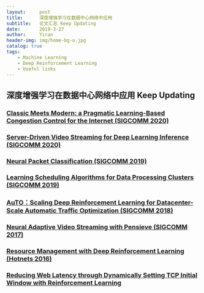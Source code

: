 ```yaml
---
layout:     post
title:      深度增强学习在数据中心网络中应用 
subtitle:   论文汇总 Keep Updating
date:       2019-3-27
author:     Yiran
header-img: img/home-bg-o.jpg
catalog: true
tags:
    - Machine Learning
    - Deep Reinforcement Learning
    - Useful links
---
```


## 深度增强学习在数据中心网络中应用 Keep Updating

### [Classic Meets Modern: a Pragmatic Learning-Based Congestion Control for the Internet (SIGCOMM 2020)](https://dl.acm.org/doi/10.1145/3387514.3405892)

### [Server-Driven Video Streaming for Deep Learning Inference (SIGCOMM 2020)](https://people.cs.uchicago.edu/~junchenj/docs/DDS-Sigcomm20.pdf)

### [Neural Packet Classification (SIGCOMM 2019)](https://arxiv.org/pdf/1902.10319.pdf)

### [Learning Scheduling Algorithms for Data Processing Clusters (SIGCOMM 2019)](https://web.mit.edu/decima/content/sigcomm-2019.pdf)

### [AuTO：Scaling Deep Reinforcement Learning for Datacenter-Scale Automatic Traffic Optimization (SIGCOMM 2018)](https://conferences.sigcomm.org/events/apnet2018/papers/auto.pdf)

### [Neural Adaptive Video Streaming with Pensieve (SIGCOMM 2017)](https://people.csail.mit.edu/alizadeh/papers/pensieve-sigcomm17.pdf)

### [Resource Management with Deep Reinforcement Learning (Hotnets 2016)](https://people.csail.mit.edu/alizadeh/papers/deeprm-hotnets16.pdf)

### [Reducing Web Latency through Dynamically Setting TCP Initial Window with Reinforcement Learning](https://netman.aiops.org/wp-content/uploads/2018/06/SmartIW-Camera-Ready.pdf)
